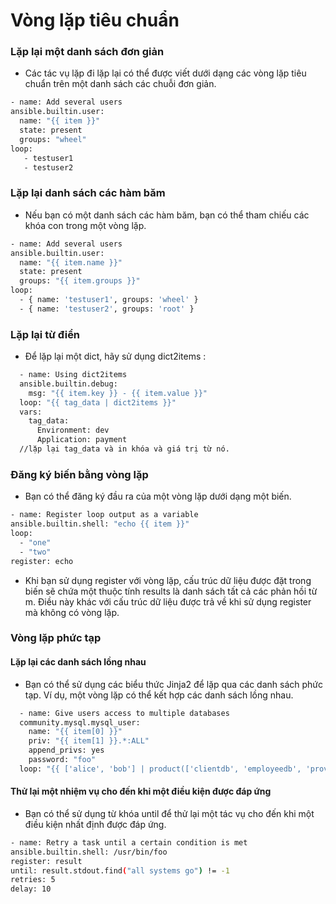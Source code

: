   
# Vòng lặp tiêu chuẩn
  
 ### Lặp lại một danh sách đơn giản 
  
  - Các tác vụ lặp đi lặp lại có thể được viết dưới dạng các vòng lặp tiêu chuẩn trên một danh sách các chuỗi đơn giản.
  
  ```sh
  - name: Add several users
  ansible.builtin.user:
    name: "{{ item }}"
    state: present
    groups: "wheel"
  loop:
     - testuser1
     - testuser2
  ```
  
  
  ### Lặp lại danh sách các hàm băm
  
  - Nếu bạn có một danh sách các hàm băm, bạn có thể tham chiếu các khóa con trong một vòng lặp.
  
  ```sh
  - name: Add several users
  ansible.builtin.user:
    name: "{{ item.name }}"
    state: present
    groups: "{{ item.groups }}"
  loop:
    - { name: 'testuser1', groups: 'wheel' }
    - { name: 'testuser2', groups: 'root' }
  ```
  
  ### Lặp lại từ điển
  
  - Để lặp lại một dict, hãy sử dụng dict2items :

```sh
  - name: Using dict2items
  ansible.builtin.debug:
    msg: "{{ item.key }} - {{ item.value }}"
  loop: "{{ tag_data | dict2items }}"
  vars:
    tag_data:
      Environment: dev
      Application: payment
  //lặp lại tag_data và in khóa và giá trị từ nó.
  ```
  
  ### Đăng ký biến bằng vòng lặp

  - Bạn có thể đăng ký đầu ra của một vòng lặp dưới dạng một biến. 
  
  ```sh
  - name: Register loop output as a variable
  ansible.builtin.shell: "echo {{ item }}"
  loop:
    - "one"
    - "two"
  register: echo
  ```
  - Khi bạn sử dụng register với vòng lặp, cấu trúc dữ liệu được đặt trong biến sẽ chứa một thuộc tính results là danh sách tất cả các phản hồi từ m. Điều này khác với cấu trúc dữ liệu được trả về khi sử dụng register mà không có vòng lặp.
  
 ###  Vòng lặp phức tạp
  
 #### Lặp lại các danh sách lồng nhau
  - Bạn có thể sử dụng các biểu thức Jinja2 để lặp qua các danh sách phức tạp. Ví dụ, một vòng lặp có thể kết hợp các danh sách lồng nhau.
  
```sh
  - name: Give users access to multiple databases
  community.mysql.mysql_user:
    name: "{{ item[0] }}"
    priv: "{{ item[1] }}.*:ALL"
    append_privs: yes
    password: "foo"
  loop: "{{ ['alice', 'bob'] | product(['clientdb', 'employeedb', 'providerdb']) | list }}"
```
  
  #### Thử lại một nhiệm vụ cho đến khi một điều kiện được đáp ứng
  
  - Bạn có thể sử dụng từ khóa until để thử lại một tác vụ cho đến khi một điều kiện nhất định được đáp ứng.
  ```sh
  - name: Retry a task until a certain condition is met
  ansible.builtin.shell: /usr/bin/foo
  register: result
  until: result.stdout.find("all systems go") != -1
  retries: 5
  delay: 10
  ```
  
  
  
  
  
  
  
  
  
  
  
  
  
  
  
  
  
  
  
  
  
  
  
  
  
  
  
  
  
  
